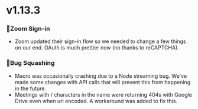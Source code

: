 # v1.13.3

### 🚪Zoom Sign-in
 - Zoom updated their sign-in flow so we needed to change a few things on our end. OAuth is much prettier now (no thanks to reCAPTCHA).

### 🦗Bug Squashing
 - Macro was occasionally crashing due to a Node streaming bug. We've made some changes with API calls that will prevent this from happening in the future.
 - Meetings with / characters in the name were returning 404s with Google Drive even when url encoded. A workaround was added to fix this.
